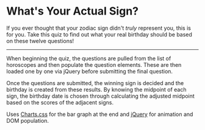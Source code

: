# What's Your Actual Sign?

If you ever thought that your zodiac sign didn't _truly_ represent you, this is for you. Take this quiz to find out what your real birthday should be based on these twelve questions!

---

When beginning the quiz, the questions are pulled from the list of horoscopes and then populate the question elements. These are then loaded one by one via jQuery before submitting the final question. 

Once the questions are submitted, the winning sign is decided and the birthday is created from these results. By knowing the midpoint of each sign, the birthday date is chosen through calculating the adjusted midpoint based on the scores of the adjacent signs. 

Uses [Charts.css](https://chartscss.org/) for the bar graph at the end and [jQuery](https://jquery.com/) for animation and DOM population.